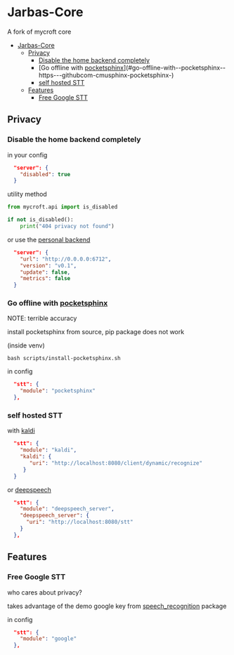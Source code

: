 # Jarbas-Core

A fork of mycroft core

- [Jarbas-Core](#jarbas-core)
  * [Privacy](#privacy)
    + [Disable the home backend completely](#disable-the-home-backend-completely)
    + [Go offline with [pocketsphinx](https://github.com/cmusphinx/pocketsphinx)](#go-offline-with--pocketsphinx--https---githubcom-cmusphinx-pocketsphinx-)
    + [self hosted STT](#self-hosted-stt)
  * [Features](#features)
    + [Free Google STT](#free-google-stt)
    
## Privacy

### Disable the home backend completely 

in your config

```json
  "server": {
    "disabled": true
  }
```

utility method

```python
from mycroft.api import is_disabled

if not is_disabled():
    print("404 privacy not found")
```

or use the [personal backend](https://github.com/MycroftAI/personal-backend)

```json
  "server": {
    "url": "http://0.0.0.0:6712",
    "version": "v0.1",
    "update": false,
    "metrics": false
  }
```

### Go offline with [pocketsphinx](https://github.com/cmusphinx/pocketsphinx) 

NOTE: terrible accuracy

install pocketsphinx from source, pip package does not work

(inside venv)
```
bash scripts/install-pocketsphinx.sh 
```

in config
```json
  "stt": {
    "module": "pocketsphinx"
  },
```

### self hosted STT

with [kaldi](https://github.com/kaldi-asr/kaldi) 

```json
  "stt": {
    "module": "kaldi",
    "kaldi": {
       "uri": "http://localhost:8080/client/dynamic/recognize"
     }
  }
```

or [deepspeech](https://github.com/MainRo/deepspeech-server)

```json
  "stt": {
    "module": "deepspeech_server",
    "deepspeech_server": {
      "uri": "http://localhost:8080/stt"
    }
  },
```

## Features

### Free Google STT

who cares about privacy?

takes advantage of the demo google key from [speech_recognition](https://github.com/Uberi/speech_recognition/blob/master/speech_recognition/__init__.py#L870) package

in config
```json
  "stt": {
    "module": "google"
  },
```

